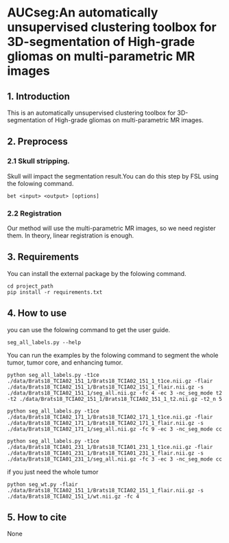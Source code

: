 # AUCseg:An automatically unsupervised clustering toolbox for 3D-segmentation of High-grade gliomas on multi-parametric MR images 
## 1. Introduction
This is an automatically unsupervised clustering toolbox for 3D-segmentation of High-grade gliomas on multi-parametric MR images. 

## 2. Preprocess 
### 2.1 Skull stripping.
Skull will impact the segmentation result.You can do this step by FSL using the folowing command. 
```shell
bet <input> <output> [options]
```

### 2.2 Registration 
Our method will use the multi-parametric MR images, so we need register them. In theory, linear registration is enough.

## 3. Requirements
You can install the external package by the folowing command.
```shell
cd project_path
pip install -r requirements.txt
```
## 4. How to use
you can use the folowing command to get the user guide.
```shell
seg_all_labels.py --help
```
You can run the examples by the folowing command to segment the whole tumor, tumor core, and enhancing tumor.
```shell
python seg_all_labels.py -t1ce ./data/Brats18_TCIA02_151_1/Brats18_TCIA02_151_1_t1ce.nii.gz -flair ./data/Brats18_TCIA02_151_1/Brats18_TCIA02_151_1_flair.nii.gz -s ./data/Brats18_TCIA02_151_1/seg_all.nii.gz -fc 4 -ec 3 -nc_seg_mode t2 -t2 ./data/Brats18_TCIA02_151_1/Brats18_TCIA02_151_1_t2.nii.gz -t2_n 5

python seg_all_labels.py -t1ce ./data/Brats18_TCIA02_171_1/Brats18_TCIA02_171_1_t1ce.nii.gz -flair ./data/Brats18_TCIA02_171_1/Brats18_TCIA02_171_1_flair.nii.gz -s ./data/Brats18_TCIA02_171_1/seg_all.nii.gz -fc 9 -ec 3 -nc_seg_mode cc

python seg_all_labels.py -t1ce ./data/Brats18_TCIA01_231_1/Brats18_TCIA01_231_1_t1ce.nii.gz -flair ./data/Brats18_TCIA01_231_1/Brats18_TCIA01_231_1_flair.nii.gz -s ./data/Brats18_TCIA01_231_1/seg_all.nii.gz -fc 3 -ec 3 -nc_seg_mode cc
```

if you just need the whole tumor
```shell
python seg_wt.py -flair ./data/Brats18_TCIA02_151_1/Brats18_TCIA02_151_1_flair.nii.gz -s ./data/Brats18_TCIA02_151_1/wt.nii.gz -fc 4
```
## 5. How to cite
None
